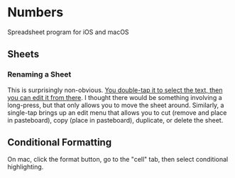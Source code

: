 # Numbers

Spreadsheet program for iOS and macOS

## Sheets

### Renaming a Sheet

This is surprisingly non-obvious. [You double-tap it to select the text, then you can edit it from there](https://support.apple.com/kb/PH23855?locale=en_US&viewlocale=en_US). I thought there would be something involving a long-press, but that only allows you to move the sheet around. Similarly, a single-tap brings up an edit menu that allows you to cut (remove and place in pasteboard), copy (place in pasteboard), duplicate, or delete the sheet.

## Conditional Formatting

On mac, click the format button, go to the "cell" tab, then select conditional highlighting.
